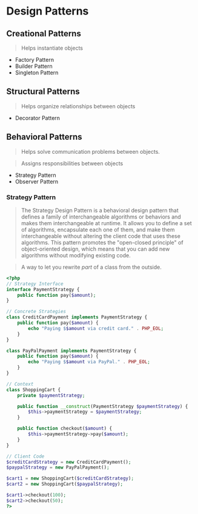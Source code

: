 # Design Patterns

## Creational Patterns
> Helps instantiate objects

- Factory Pattern
- Builder Pattern
- Singleton Pattern

## Structural Patterns
> Helps organize relationships between objects

- Decorator Pattern

## Behavioral Patterns
> Helps solve communication problems between objects.

> Assigns responsibilities between objects

- Strategy Pattern
- Observer Pattern

### Strategy Pattern
> The Strategy Design Pattern is a behavioral design pattern that defines a family of interchangeable algorithms or behaviors and makes them interchangeable at runtime. It allows you to define a set of algorithms, encapsulate each one of them, and make them interchangeable without altering the client code that uses these algorithms. This pattern promotes the "open-closed principle" of object-oriented design, which means that you can add new algorithms without modifying existing code.

> A way to let you rewrite *part* of a class from the outside.

```php
<?php
// Strategy Interface
interface PaymentStrategy {
    public function pay($amount);
}

// Concrete Strategies
class CreditCardPayment implements PaymentStrategy {
    public function pay($amount) {
        echo "Paying $$amount via credit card." . PHP_EOL;
    }
}

class PayPalPayment implements PaymentStrategy {
    public function pay($amount) {
        echo "Paying $$amount via PayPal." . PHP_EOL;
    }
}

// Context
class ShoppingCart {
    private $paymentStrategy;

    public function __construct(PaymentStrategy $paymentStrategy) {
        $this->paymentStrategy = $paymentStrategy;
    }

    public function checkout($amount) {
        $this->paymentStrategy->pay($amount);
    }
}

// Client Code
$creditCardStrategy = new CreditCardPayment();
$paypalStrategy = new PayPalPayment();

$cart1 = new ShoppingCart($creditCardStrategy);
$cart2 = new ShoppingCart($paypalStrategy);

$cart1->checkout(100);
$cart2->checkout(50);
?>

```
